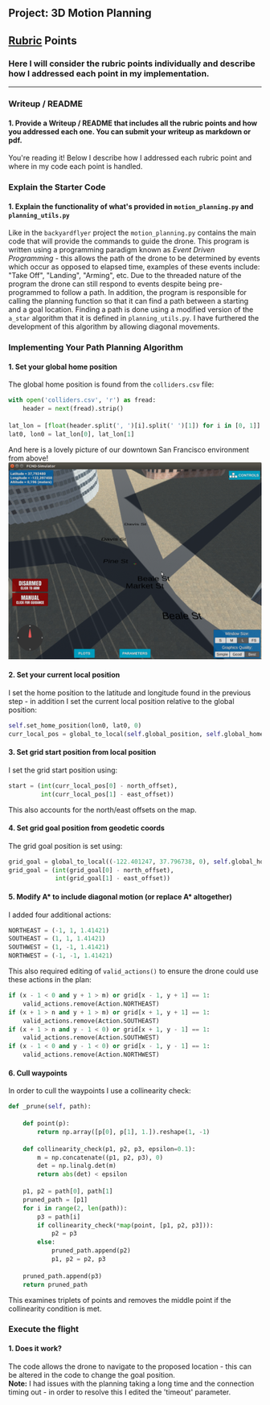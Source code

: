 ## Project: 3D Motion Planning

## [Rubric](https://review.udacity.com/#!/rubrics/1534/view) Points
### Here I will consider the rubric points individually and describe how I addressed each point in my implementation.  

---
### Writeup / README

#### 1. Provide a Writeup / README that includes all the rubric points and how you addressed each one.  You can submit your writeup as markdown or pdf.  

You're reading it! Below I describe how I addressed each rubric point and where in my code each point is handled.

### Explain the Starter Code

#### 1. Explain the functionality of what's provided in `motion_planning.py` and `planning_utils.py`
Like in the ```backyardflyer``` project the ```motion_planning.py``` contains the main code that will provide the commands to guide the drone. 
This program is written using a programming paradigm known as *Event Driven Programming* - this allows the path of the drone to be determined by 
events which occur as opposed to elapsed time, examples of these events include: "Take Off", "Landing", "Arming", etc. 
Due to the threaded nature of the program the drone can still respond to events despite being pre-programmed to follow a path. 
In addition, the program is responsible for calling the planning function so that it can find a path between a starting and a goal location. 
Finding a path is done using a modified version of the ```a_star``` algorithm that it is defined in ```planning_utils.py```.
I have furthered the development of this algorithm by allowing diagonal movements.

### Implementing Your Path Planning Algorithm

#### 1. Set your global home position
The global home position is found from the ```colliders.csv``` file:

```python
with open('colliders.csv', 'r') as fread:
    header = next(fread).strip()

lat_lon = [float(header.split(', ')[i].split(' ')[1]) for i in [0, 1]]
lat0, lon0 = lat_lon[0], lat_lon[1]
```

And here is a lovely picture of our downtown San Francisco environment from above!
![Map of SF](./media/uav_start_loc.png)

#### 2. Set your current local position
I set the home position to the latitude and longitude found in the previous step - 
in addition I set the current local position relative to the global position:

```python
self.set_home_position(lon0, lat0, 0)
curr_local_pos = global_to_local(self.global_position, self.global_home)
```

#### 3. Set grid start position from local position
I set the grid start position using:

```python
start = (int(curr_local_pos[0] - north_offset),
         int(curr_local_pos[1] - east_offset))
```

This also accounts for the north/east offsets on the map.

#### 4. Set grid goal position from geodetic coords
The grid goal position is set using:

```python
grid_goal = global_to_local((-122.401247, 37.796738, 0), self.global_home)
grid_goal = (int(grid_goal[0] - north_offset),
             int(grid_goal[1] - east_offset))
```

#### 5. Modify A* to include diagonal motion (or replace A* altogether)
I added four additional actions:

```python
NORTHEAST = (-1, 1, 1.41421)
SOUTHEAST = (1, 1, 1.41421)
SOUTHWEST = (1, -1, 1.41421)
NORTHWEST = (-1, -1, 1.41421)
```

This also required editing of ```valid_actions()``` to ensure the drone could use these actions in the plan:

```python
if (x - 1 < 0 and y + 1 > m) or grid[x - 1, y + 1] == 1:
    valid_actions.remove(Action.NORTHEAST)
if (x + 1 > n and y + 1 > m) or grid[x + 1, y + 1] == 1:
    valid_actions.remove(Action.SOUTHEAST)
if (x + 1 > n and y - 1 < 0) or grid[x + 1, y - 1] == 1:
    valid_actions.remove(Action.SOUTHWEST)
if (x - 1 < 0 and y - 1 < 0) or grid[x - 1, y - 1] == 1:
    valid_actions.remove(Action.NORTHWEST)
```

#### 6. Cull waypoints 
In order to cull the waypoints I use a collinearity check:

```python
def _prune(self, path):

    def point(p):
        return np.array([p[0], p[1], 1.]).reshape(1, -1)

    def collinearity_check(p1, p2, p3, epsilon=0.1):
        m = np.concatenate((p1, p2, p3), 0)
        det = np.linalg.det(m)
        return abs(det) < epsilon

    p1, p2 = path[0], path[1]
    pruned_path = [p1]
    for i in range(2, len(path)):
        p3 = path[i]
        if collinearity_check(*map(point, [p1, p2, p3])):
            p2 = p3
        else:
            pruned_path.append(p2)
            p1, p2 = p2, p3

    pruned_path.append(p3)
    return pruned_path
```

This examines triplets of points and removes the middle point if the collinearity condition is met.

### Execute the flight
#### 1. Does it work?
The code allows the drone to navigate to the proposed location - this can be altered in the code to change the goal position.
<br> **Note:** I had issues with the planning taking a long time and the connection timing out - in order to resolve this I edited the 'timeout' parameter.

